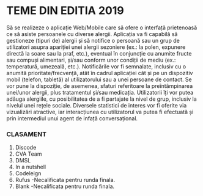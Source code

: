 # TEME DIN EDITIA 2019

Să se realizeze o aplicație Web/Mobile care să ofere o interfață prietenoasă ce să asiste persoanele cu diverse alergii. Aplicația va fi capabilă să gestioneze (tipuri de) alergii și să notifice o persoană sau un grup de utilizatori asupra apariției unei alergii sezoniere (ex.: la polen, expunere directă la soare sau la praf, etc.), eventual în conjuncție cu anumite fructe sau compuși alimentari, și/sau conform unor condiții de mediu (ex.: temperatură, umezeală, etc.). Notificările vor fi semnalate, inclusiv cu o anumită prioritate/frecvență, atât în cadrul aplicației cât și pe un dispozitiv mobil (telefon, tabletă) al utilizatorului sau a unei persoane de contact. Se vor pune la dispoziție, de asemenea, sfaturi referitoare la preîntâmpinarea unei/unor alergii, plus tratamentul și/sau medicația. Utilizatorii îți vor putea adăuga alergiile, cu posibilitatea de a fi partajate la nivel de grup, inclusiv la nivelul unei rețele sociale. Diversele statistici de interes vor fi oferite via vizualizări atractive, iar interacțiunea cu utilizatorul va putea fi efectuată și prin intermediul unui agent de infață conversațional.

### CLASAMENT

1. Discode
2. CVA Team
3. DMSL
4. In a nutshell
5. Codeleign
6. Rufus -Necalificata pentru runda finala.
7. Blank -Necalificata pentru runda finala.
